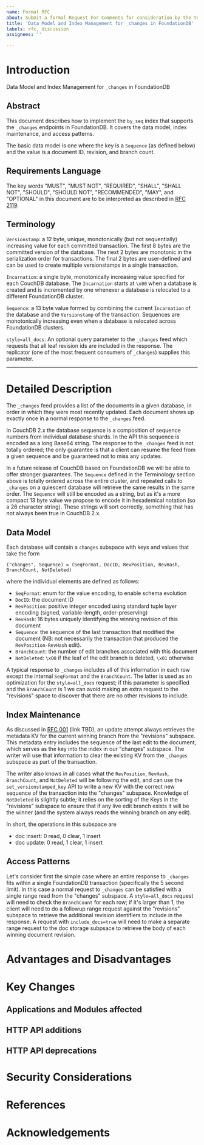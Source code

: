 ```yaml
---
name: Formal RFC
about: Submit a formal Request For Comments for consideration by the team.
title: 'Data Model and Index Management for _changes in FoundationDB'
labels: rfc, discussion
assignees: ''

---
```


[NOTE]: # ( ^^ Provide a general summary of the RFC in the title above. ^^ )

# Introduction

Data Model and Index Management for `_changes` in FoundationDB

## Abstract

This document describes how to implement the `by_seq` index that supports the
`_changes` endpoints in FoundationDB. It covers the data model, index
maintenance, and access patterns.

The basic data model is one where the key is a `Sequence` (as defined below) and
the value is a document ID, revision, and branch count.

## Requirements Language

[NOTE]: # ( Do not alter the section below. Follow its instructions. )

The key words "MUST", "MUST NOT", "REQUIRED", "SHALL", "SHALL NOT",
"SHOULD", "SHOULD NOT", "RECOMMENDED",  "MAY", and "OPTIONAL" in this
document are to be interpreted as described in
[RFC 2119](https://www.rfc-editor.org/rfc/rfc2119.txt).

## Terminology

[TIP]:  # ( Provide a list of any unique terms or acronyms, and their definitions here.)

`Versionstamp`: a 12 byte, unique, monotonically (but not sequentially)
increasing value for each committed transaction. The first 8 bytes are the
committed version of the database. The next 2 bytes are monotonic in the
serialization order for transactions. The final 2 bytes are user-defined and can
be used to create multiple versionstamps in a single transaction.

`Incarnation`: a single byte, monotonically increasing value specified for each
CouchDB database. The `Incarnation` starts at `\x00` when a database is created
and is incremented by one whenever a database is relocated to a different
FoundationDB cluster.

`Sequence`: a 13 byte value formed by combining the current `Incarnation` of
the database and the `Versionstamp` of the transaction. Sequences are
monotonically increasing even when a database is relocated across FoundationDB
clusters.

`style=all_docs`: An optional query parameter to the `_changes` feed which requests that all leaf revision ids are included in the response. The replicator (one of the most frequent consumers of `_changes`) supplies this parameter.

---

# Detailed Description

The `_changes` feed provides a list of the documents in a given database, in order in which they were most recently updated. Each document shows up exactly once in a normal response to the `_changes` feed.

In CouchDB 2.x the database sequence is a composition of sequence numbers from individual database shards. In the API this sequence is encoded as a long Base64 string. The response to the `_changes` feed is not totally ordered; the only guarantee is that a client can resume the feed from a given sequence and be guaranteed not to miss any updates.

In a future release of CouchDB based on FoundationDB we will be able to offer stronger guarantees. The `Sequence` defined in the Terminology section above is totally ordered across the entire cluster, and repeated calls to `_changes` on a quiescent database will retrieve the same results in the same order. The `Sequence` will still be encoded as a string, but as it's a more compact 13 byte value we propose to encode it in hexademical notation (so a 26 character string). These strings will sort correctly, something that has not always been true in CouchDB 2.x.

## Data Model

Each database will contain a `changes` subspace with keys and values that take the form

`("changes", Sequence) = (SeqFormat, DocID, RevPosition, RevHash, BranchCount, NotDeleted)`

where the individual elements are defined as follows:

- `SeqFormat`: enum for the value encoding, to enable schema evolution
- `DocID`: the document ID
- `RevPosition`: positive integer encoded using standard tuple layer encoding
  (signed, variable-length, order-preserving)
- `RevHash`: 16 bytes uniquely identifying the winning revision of this document
- `Sequence`: the sequence of the last transaction that modified the document
  (NB: not necessarily the transaction that produced the `RevPosition-RevHash` edit).
- `BranchCount`: the number of edit branches associated with this document
- `NotDeleted`: `\x00` if the leaf of the edit branch is deleted, `\x01`
  otherwise

A typical response to `_changes` includes all of this information in each row except the internal `SeqFormat` and the `BranchCount`. The latter is used as an optimization for the `style=all_docs` request; if this parameter is specified and the `BranchCount` is 1 we can avoid making an extra request to the "revisions" space to discover that there are no other revisions to include.

## Index Maintenance

As discussed in [RFC 001]() (link TBD), an update attempt always retrieves the metadata KV for the current winning branch from the "revisions" subspace. This metadata entry includes the sequence of the last edit to the document, which serves as the key into the index in our "changes" subspace. The writer will use that information to clear the existing KV from the `_changes` subspace as part of the transaction.

The writer also knows in all cases what the `RevPosition`, `RevHash`, `BranchCount`, and `NotDeleted` will be following the edit, and can use the `set_versionstamped_key` API to write a new KV with the correct new sequence of the transaction into the "changes" subspace. Knowledge of `NotDeleted` is slightly subtle; it relies on the sorting of the Keys in the "revisions" subspace to ensure that if any live edit branch exists it will be the winner (and the system always reads the winning branch on any edit).

In short, the operations in this subspace are
- doc insert: 0 read, 0 clear, 1 insert
- doc update: 0 read, 1 clear, 1 insert

## Access Patterns

Let's consider first the simple case where an entire response to `_changes` fits within a single FoundationDB transaction (specifically the 5 second limit). In this case a normal request to `_changes` can be satisfied with a single range read from the "changes" subspace. A `style=all_docs` request will need to check the `BranchCount` for each row; if it's larger than 1, the client will need to do a followup range request against the "revisions" subspace to retrieve the additional revision identifiers to include in the response. A request with `include_docs=true` will need to make a separate range request to the doc storage subpsace to retrieve the body of each winning document revision.

[NOTE]: # ( Describe the solution being proposed in greater detail. )
[NOTE]: # ( Assume your audience has knowledge of, but not necessarily familiarity )
[NOTE]: # ( with, the CouchDB internals. Provide enough context so that the reader )
[NOTE]: # ( can make an informed decision about the proposal. )

[TIP]:  # ( Artwork may be attached to the submission and linked as necessary. )
[TIP]:  # ( ASCII artwork can also be included in code blocks, if desired. )

# Advantages and Disadvantages

[NOTE]: # ( Briefly, list the benefits and drawbacks that would be realized should )
[NOTE]: # ( the proposal be accepted for inclusion into Apache CouchDB. )

# Key Changes

[TIP]: # ( If the changes will affect how a user interacts with CouchDB, explain. )

## Applications and Modules affected

[NOTE]: # ( List the OTP applications or functional modules in CouchDB affected by the proposal. )

## HTTP API additions

[NOTE]: # ( Provide *exact* detail on each new API endpoint, including: )
[NOTE]: # (   HTTP methods [HEAD, GET, PUT, POST, DELETE, etc.] )
[NOTE]: # (   Synopsis of functionality )
[NOTE]: # (   Headers and parameters accepted )
[NOTE]: # (   JSON in [if a PUT or POST type] )
[NOTE]: # (   JSON out )
[NOTE]: # (   Valid status codes and their defintions )
[NOTE]: # (   A proposed Request and Response block )

## HTTP API deprecations

[NOTE]: # ( Provide *exact* detail on the API endpoints to be deprecated. )
[NOTE]: # ( If these endpoints are replaced by new endpoints, list those as well. )
[NOTE]: # ( State the proposed version in which the deprecation and removal will occur. )

# Security Considerations

[NOTE]: # ( Include any impact to the security of CouchDB here. )

# References

[TIP]:  # ( Include any references to CouchDB documentation, mailing list discussion, )
[TIP]:  # ( external standards or other links here. )

# Acknowledgements

[TIP]:  # ( Who helped you write this RFC? )
